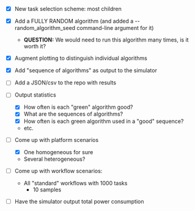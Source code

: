 
  - [X] New task selection scheme: most children
  - [X] Add a FULLY RANDOM algorithm (and added a --random_algorithm_seed command-line argument for it)
     - **QUESTION:** We would need to run this algorithm many times, is it worth it?
  - [X] Augment plotting to distinguish individual algorithms
  - [X] Add "sequence of algorithms" as output to the simulator
  - [ ] Add a JSON/csv to the repo with results
  - [ ] Output statistics
    - [X] How often is each "green" algorithm good?
    - [X] What are the sequences of algorithms? 
    - [X] How often is each green algorithm used in a "good" sequence?
    - etc.
  - [ ] Come up with platform scenarios
     - [X] One homogeneous for sure
     - Several heterogeneous?
  - [ ] Come up with workflow scenarios: 
     - All "standard" workflows with 1000 tasks
        - 10 samples

  - [ ] Have the simulator output total power consumption
